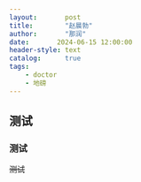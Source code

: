 ```yaml
---
layout:       post
title:        "赵晨勃"
author:       "那润"
date:       2024-06-15 12:00:00
header-style: text
catalog:      true
tags:
    - doctor
    - 地磅
---
```


## 测试

### 测试

~~测试~~

